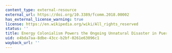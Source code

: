 ```yaml
---
content_type: external-resource
external_url: https://doi.org/10.3389/fcomm.2018.00002
has_external_license_warning: true
license: https://en.wikipedia.org/wiki/All_rights_reserved
status: ''
title: Energy Colonialism Powers the Ongoing Unnatural Disaster in Puerto Rico
uid: e4bda7aa-8dbe-43cc-b2bf-0261e63096c1
wayback_url: ''
---
```

